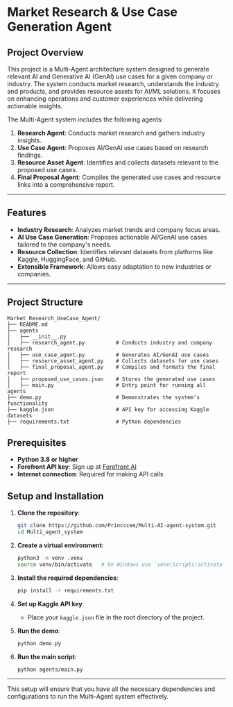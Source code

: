 # Market Research & Use Case Generation Agent

## Project Overview
This project is a Multi-Agent architecture system designed to generate relevant AI and Generative AI (GenAI) use cases for a given company or industry. The system conducts market research, understands the industry and products, and provides resource assets for AI/ML solutions. It focuses on enhancing operations and customer experiences while delivering actionable insights.

The Multi-Agent system includes the following agents:
1. **Research Agent**: Conducts market research and gathers industry insights.
2. **Use Case Agent**: Proposes AI/GenAI use cases based on research findings.
3. **Resource Asset Agent**: Identifies and collects datasets relevant to the proposed use cases.
4. **Final Proposal Agent**: Compiles the generated use cases and resource links into a comprehensive report.

---

## Features
- **Industry Research**: Analyzes market trends and company focus areas.
- **AI Use Case Generation**: Proposes actionable AI/GenAI use cases tailored to the company's needs.
- **Resource Collection**: Identifies relevant datasets from platforms like Kaggle, HuggingFace, and GitHub.
- **Extensible Framework**: Allows easy adaptation to new industries or companies.

---

## Project Structure
```plaintext
Market_Research_UseCase_Agent/
├── README.md
├── agents
│   ├── __init__.py
│   ├── research_agent.py          # Conducts industry and company research
│   ├── use_case_agent.py          # Generates AI/GenAI use cases
│   ├── resource_asset_agent.py    # Collects datasets for use cases
│   ├── final_proposal_agent.py    # Compiles and formats the final report
│   ├── proposed_use_cases.json    # Stores the generated use cases
│   ├── main.py                    # Entry point for running all agents
├── demo.py                        # Demonstrates the system's functionality
├── kaggle.json                    # API key for accessing Kaggle datasets
├── requirements.txt               # Python dependencies
```

## Prerequisites

- **Python 3.8 or higher**
- **Forefront API key**: Sign up at [Forefront AI](https://www.forefront.ai)
- **Internet connection**: Required for making API calls


## Setup and Installation

1. **Clone the repository**:
    ```sh
    git clone https://github.com/Princccee/Multi-AI-agent-system.git
    cd Multi_agent_system
    ```

2. **Create a virtual environment**:
    ```sh
    python3 -m venv .venv
    source venv/bin/activate   # On Windows use `venv\Scripts\activate`
    ```

3. **Install the required dependencies**:
    ```sh
    pip install -r requirements.txt
    ```

4. **Set up Kaggle API key**:
    - Place your `kaggle.json` file in the root directory of the project.

5. **Run the demo**:
    ```sh
    python demo.py
    ```

6. **Run the main script**:
    ```sh
    python agents/main.py
    ```

---

This setup will ensure that you have all the necessary dependencies and configurations to run the Multi-Agent system effectively.
